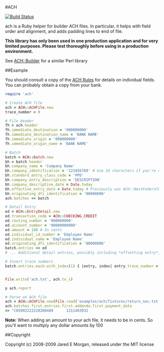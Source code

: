 #ACH

[![Build Status](https://travis-ci.org/jm81/ach.svg?branch=master)](https://travis-ci.org/jm81/ach)

ach is a Ruby helper for builder ACH files. In particular, it helps with field
order and alignment, and adds padding lines to end of file.

**This library has only been used in one production application and for very
limited purposes. Please test thoroughly before using in a production
environment.**

See [ACH::Builder](http://search.cpan.org/~tkeefer/ACH-Builder-0.03/lib/ACH/Builder.pm)
for a similar Perl library

##Example

You should consult a copy of the [ACH Rules](http://www.nacha.org) for details
on individual fields. You can probably obtain a copy from your bank.

```ruby
require 'ach'

# Create ACH file
ach = ACH::ACHFile.new
trace_number = 0

# File Header
fh = ach.header
fh.immediate_destination = '000000000'
fh.immediate_destination_name = 'BANK NAME'
fh.immediate_origin = '000000000'
fh.immediate_origin_name = 'BANK NAME'

# Batch
batch = ACH::Batch.new
bh = batch.header
bh.company_name = 'Company Name'
bh.company_identification = '123456789' # Use 10 characters if you're not using an EIN
bh.standard_entry_class_code = 'PPD'
bh.company_entry_description = 'DESCRIPTION'
bh.company_descriptive_date = Date.today
bh.effective_entry_date = Date.today # Previously was ACH::NextFederalReserveEffectiveDate.new(Date.today).result
bh.originating_dfi_identification = '00000000'
ach.batches << batch

# Detail Entry
ed = ACH::EntryDetail.new
ed.transaction_code = ACH::CHECKING_CREDIT
ed.routing_number = '000000000'
ed.account_number = '00000000000'
ed.amount = 100 # In cents
ed.individual_id_number = 'Employee Name'
ed.individual_name = 'Employee Name'
ed.originating_dfi_identification = '00000000'
batch.entries << ed
# ... Additional detail entries, possibly including *offsetting entry*, if needed.

# Insert trace numbers
batch.entries.each.with_index(1) { |entry, index| entry.trace_number = index }


File.write('ach.txt', ach.to_s)

p ach.report
```

```ruby
# Parse an ACH file
ach = ACH::ACHFile.new(File.read('examples/ach/fixtures/return_noc.txt'))
ach.batches.first.entries.first.addenda.first.payment_data
=> "C05992222220280489      1211403932                                          1211"
```

**Note:** When adding an amount to your ach file, it needs to be in cents. So you'll want to multiply any dollar amounts by 100

##Copyright

Copyright (c) 2008-2009 Jared E Morgan, released under the MIT license
